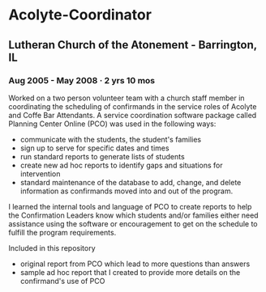 # Acolyte-Coordinator
## Lutheran Church of the Atonement - Barrington, IL
### Aug 2005 - May 2008 · 2 yrs 10 mos

Worked on a two person volunteer team with a church staff member in coordinating the scheduling of confirmands in the service roles of Acolyte and Coffe Bar Attendants.  A service coordination software package called Planning Center Online (PCO) was used in the following ways:
- communicate with the students, the student's families
- sign up to serve for specific dates and times
- run standard reports to generate lists of students
- create new ad hoc reports to identify gaps and situations for intervention
- standard maintenance of the database to add, change, and delete information as confirmands moved into and out of the program.
 
I learned the internal tools and language of PCO to create reports to help the Confirmation Leaders know which students and/or families either need assistance using the software or encouragement to get on the schedule to fulfill the program requirements.

Included in this repository
- original report from PCO which lead to more questions than answers
- sample ad hoc report that I created to provide more details on the confirmand's use of PCO
